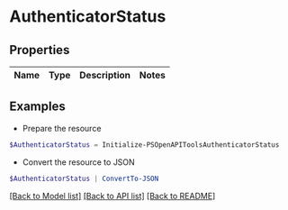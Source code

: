 # AuthenticatorStatus
## Properties

Name | Type | Description | Notes
------------ | ------------- | ------------- | -------------

## Examples

- Prepare the resource
```powershell
$AuthenticatorStatus = Initialize-PSOpenAPIToolsAuthenticatorStatus 
```

- Convert the resource to JSON
```powershell
$AuthenticatorStatus | ConvertTo-JSON
```

[[Back to Model list]](../README.md#documentation-for-models) [[Back to API list]](../README.md#documentation-for-api-endpoints) [[Back to README]](../README.md)

